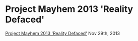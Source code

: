 # Project Mayhem 2013 'Reality Defaced'

[Project Mayhem 2013 'Reality Defaced'](https://pastebin.com/LuRF9ffh)
Nov 29th, 2013
